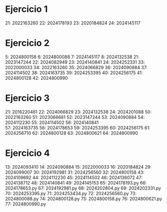 # Ejercicio 1
21: 2022163260
22: 2024178193
23: 2020184824
24: 2024145117

# Ejercicio 2
5: 2024800158
6: 2024800088
7: 2024145117
8: 2024132538
21: 2023147244
22: 2024082949
23: 2024140841
24: 2024252331
33: 2022000033
34: 2022163260
35: 2024066829
36: 2024090884
37: 2024114502
38: 2024163735
39: 2024253395
40: 2024256175
41: 2024800128
42: 2024800990

# Ejercicio 3
21: 2016220461
22: 2024066829
23: 2024132538
24: 2024201088
50: 2022163260
51: 2023066681
52: 2023147244
53: 2024090884
54: 2024112230
55: 2024114502
56: 2024140841  
57: 2024163735
58: 2024178653
59: 2024253395 
60: 2024256175
61: 2024256710
62: 2024800128
63: 2024800621 
64: 2024800990


# Ejercicio 4
13: 2024093410
14: 2024090884
15: 2022000033
16: 2020184824
29: 2024099007
30: 2024192981
31: 2024256560
32: 2024800158
43: 2024109692
44: 2024112230
45: 2024114502
46: 2024136072
47: 2024138712
48: 2024140841
49: 2024145153
65: 2024178193.py
66: 2024178653.py
67: 2024192981.py
68: 2024202804.py
69: 2024202331.py
70: 2024253395.py
71: 2024253434.py
72: 2024256560.py
73: 2024800088.py
74: 2024800128.py
75: 2024800158.py
76: 2024800621.py
77: 2024800990.py